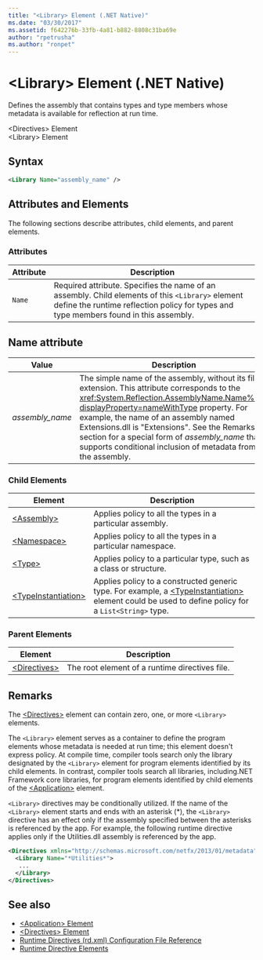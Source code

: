 ```yaml
---
title: "<Library> Element (.NET Native)"
ms.date: "03/30/2017"
ms.assetid: f642276b-33fb-4a81-b882-8808c31ba69e
author: "rpetrusha"
ms.author: "ronpet"
---
```

# \<Library> Element (.NET Native)
Defines the assembly that contains types and type members whose metadata is available for reflection at run time.  
  
 \<Directives> Element  
\<Library> Element  
  
## Syntax  
  
```xml  
<Library Name="assembly_name" />  
```  
  
## Attributes and Elements  
 The following sections describe attributes, child elements, and parent elements.  
  
### Attributes  
  
|Attribute|Description|  
|---------------|-----------------|  
|`Name`|Required attribute. Specifies the name of an assembly. Child elements of this `<Library>` element define the runtime reflection policy for types and type members found in this assembly.|  
  
## Name attribute  
  
|Value|Description|  
|-----------|-----------------|  
|*assembly_name*|The simple name of the assembly, without its file extension. This attribute corresponds to the <xref:System.Reflection.AssemblyName.Name%2A?displayProperty=nameWithType> property. For example, the name of an assembly named Extensions.dll is "Extensions". See the Remarks section for a special form of *assembly_name* that supports conditional inclusion of metadata from the assembly.|  
  
### Child Elements  
  
|Element|Description|  
|-------------|-----------------|  
|[\<Assembly>](assembly-element-net-native.md)|Applies policy to all the types in a particular assembly.|  
|[\<Namespace>](namespace-element-net-native.md)|Applies policy to all the types in a particular namespace.|  
|[\<Type>](type-element-net-native.md)|Applies policy to a particular type, such as a class or structure.|  
|[\<TypeInstantiation>](typeinstantiation-element-net-native.md)|Applies policy to a constructed generic type. For example, a [\<TypeInstantiation>](typeinstantiation-element-net-native.md) element could be used to define policy for a `List<String>` type.|  
  
### Parent Elements  
  
|Element|Description|  
|-------------|-----------------|  
|[\<Directives>](directives-element-net-native.md)|The root element of a runtime directives file.|  
  
## Remarks  
 The [\<Directives>](directives-element-net-native.md) element can contain zero, one, or more `<Library>` elements.  
  
 The `<Library>` element serves as a container to define the program elements whose metadata is needed at run time; this element doesn't express policy. At compile time, compiler tools search only the library designated by the `<Library>` element for program elements identified by its child elements. In contrast, compiler tools search all libraries, including.NET Framework core libraries, for program elements identified by child elements of the [\<Application>](application-element-net-native.md) element.  
  
 `<Library>` directives may be conditionally utilized. If the name of the `<Library>` element starts and ends with an asterisk (\*), the `<Library>` directive has an effect only if the assembly specified between the asterisks is referenced by the app. For example, the following runtime directive applies only if the Utilities.dll assembly is referenced by the app.  
  
```xml  
<Directives xmlns="http://schemas.microsoft.com/netfx/2013/01/metadata">  
  <Library Name="*Utilities*">  
   ...  
  </Library>  
</Directives>  
```  
  
## See also

- [\<Application> Element](application-element-net-native.md)
- [\<Directives> Element](directives-element-net-native.md)
- [Runtime Directives (rd.xml) Configuration File Reference](runtime-directives-rd-xml-configuration-file-reference.md)
- [Runtime Directive Elements](runtime-directive-elements.md)
